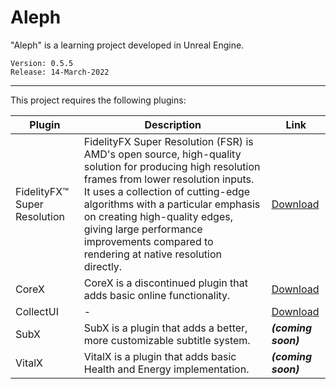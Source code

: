 # Aleph

"Aleph" is a learning project developed in Unreal Engine.

```
Version: 0.5.5
Release: 14-March-2022
```

***

This project requires the following plugins:

| Plugin  | Description | Link |
| ------------- | ------------- | ------------- |
| FidelityFX™ Super Resolution | FidelityFX Super Resolution (FSR) is AMD's open source, high-quality solution for producing high resolution frames from lower resolution inputs.  It uses a collection of cutting-edge algorithms with a particular emphasis on creating high-quality edges, giving large performance improvements compared to rendering at native resolution directly. | [Download](https://gpuopen.com/learn/ue4-fsr) |
| CoreX | CoreX is a discontinued plugin that adds basic online functionality. | [Download](https://github.com/aleph-collective/CoreX/releases/download/1.5.0/CoreX-1.5.0.rar) |
| CollectUI | - | [Download](https://github.com/aleph-collective/CollectUI/releases/download/1.0/CollectUI-1.0.rar) |
| SubX | SubX is a plugin that adds a better, more customizable subtitle system. | ***(coming soon)*** |
| VitalX | VitalX is a plugin that adds basic Health and Energy implementation. | ***(coming soon)*** |
